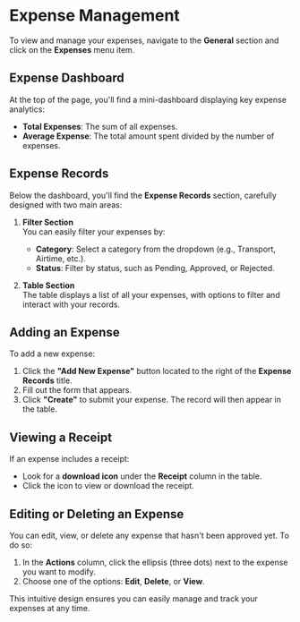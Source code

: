 # Expense Management

To view and manage your expenses, navigate to the **General** section and click on the **Expenses** menu item.

## Expense Dashboard

At the top of the page, you'll find a mini-dashboard displaying key expense analytics:

- **Total Expenses**: The sum of all expenses.
- **Average Expense**: The total amount spent divided by the number of expenses.

## Expense Records

Below the dashboard, you'll find the **Expense Records** section, carefully designed with two main areas:

1. **Filter Section**  
   You can easily filter your expenses by:
   - **Category**: Select a category from the dropdown (e.g., Transport, Airtime, etc.).
   - **Status**: Filter by status, such as Pending, Approved, or Rejected.

2. **Table Section**  
   The table displays a list of all your expenses, with options to filter and interact with your records.

## Adding an Expense

To add a new expense:
1. Click the **"Add New Expense"** button located to the right of the **Expense Records** title.
2. Fill out the form that appears.
3. Click **"Create"** to submit your expense. The record will then appear in the table.

## Viewing a Receipt

If an expense includes a receipt:
- Look for a **download icon** under the **Receipt** column in the table.
- Click the icon to view or download the receipt.

## Editing or Deleting an Expense

You can edit, view, or delete any expense that hasn't been approved yet. To do so:
1. In the **Actions** column, click the ellipsis (three dots) next to the expense you want to modify.
2. Choose one of the options: **Edit**, **Delete**, or **View**.

This intuitive design ensures you can easily manage and track your expenses at any time.